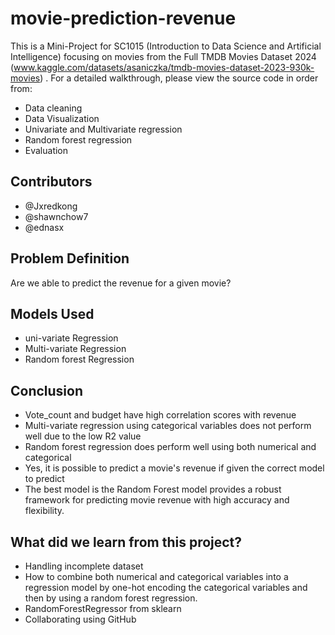 # movie-prediction-revenue

This is a Mini-Project for SC1015 (Introduction to Data Science and Artificial Intelligence) focusing on movies from the Full TMDB Movies Dataset 2024 (www.kaggle.com/datasets/asaniczka/tmdb-movies-dataset-2023-930k-movies) . For a detailed walkthrough, please view the source code in order from:

- Data cleaning
- Data Visualization
- Univariate and Multivariate regression
- Random forest regression
- Evaluation

## Contributors
- @Jxredkong
- @shawnchow7
- @ednasx

## Problem Definition

Are we able to predict the revenue for a given movie?

## Models Used

- uni-variate Regression
- Multi-variate Regression
- Random forest Regression

## Conclusion

- Vote_count and budget have high correlation scores with revenue
- Multi-variate regression using categorical variables does not perform well due to the low R2 value 
- Random forest regression does perform well using both numerical and categorical 
- Yes, it is possible to predict a movie's revenue if given the correct model to predict
- The best model is the Random Forest model provides a robust framework for predicting movie revenue with high accuracy and flexibility.

## What did we learn from this project?

- Handling incomplete dataset 
- How to combine both numerical and categorical variables into a regression model by one-hot encoding the categorical variables and then by using a random forest regression.
- RandomForestRegressor from sklearn
- Collaborating using GitHub
